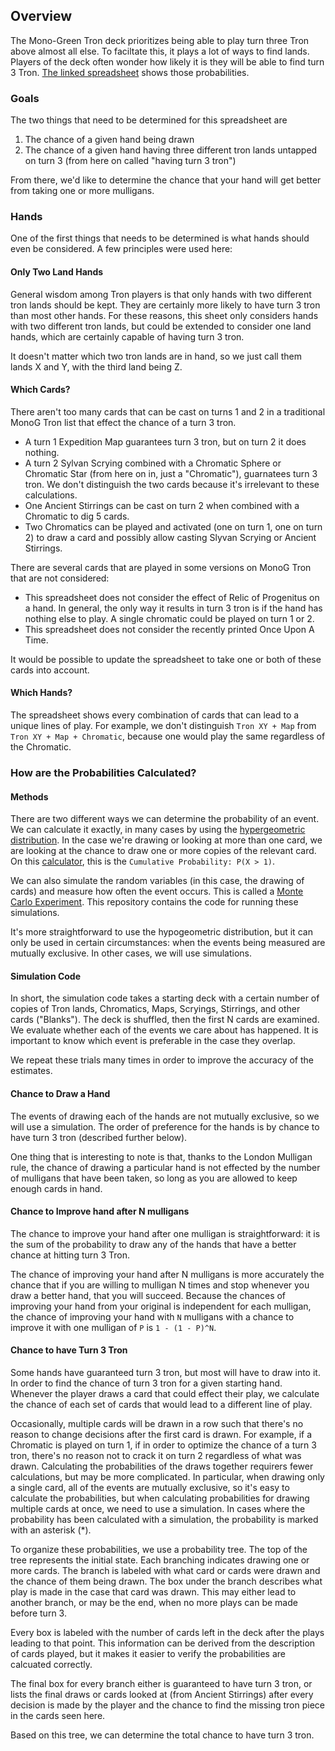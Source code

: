 ## Overview
The Mono-Green Tron deck prioritizes being able to play turn three Tron above almost all else. To faciltate this, it plays a lot of ways to find lands. Players of the deck often wonder how likely it is they will be able to find turn 3 Tron. [The linked spreadsheet](https://docs.google.com/spreadsheets/d/1JImt0zkLeBXdWJi9_AiS9IxoUqZeljkZhHpeVQ_5qIU/edit?usp=sharing "The linked spreadsheet") shows those probabilities.

### Goals
The two things that need to be determined for this spreadsheet are
1. The chance of a given hand being drawn
2. The chance of a given hand having three different tron lands untapped on turn 3 (from here on called "having turn 3 tron")

From there, we'd like to determine the chance that your hand will get better from taking one or more mulligans.

### Hands
One of the first things that needs to be determined is what hands should even be considered. A few principles were used here:

#### Only Two Land Hands
General wisdom among Tron players is that only hands with two different tron lands should be kept.  They are certainly more likely to have turn 3 tron than most other hands. For these reasons, this sheet only considers hands with two different tron lands, but could be extended to consider one land hands, which are certainly capable of having turn 3 tron.

It doesn't matter which two tron lands are in hand, so we just call them lands X and Y, with the third land being Z.

#### Which Cards?
There aren't too many cards that can be cast on turns 1 and 2 in a traditional MonoG Tron list that effect the chance of a turn 3 tron.
* A turn 1 Expedition Map guarantees turn 3 tron, but on turn 2 it does nothing.
* A turn 2 Sylvan Scrying combined with a Chromatic Sphere or Chromatic Star (from here on in, just a "Chromatic"), guarnatees turn 3 tron. We don't distinguish the two cards because it's irrelevant to these calculations.
* One Ancient Stirrings can be cast on turn 2 when combined with a Chromatic to dig 5 cards.
* Two Chromatics can be played and activated (one on turn 1, one on turn 2) to draw a card and possibly allow casting Slyvan Scrying or Ancient Stirrings.

There are several cards that are played in some versions on MonoG Tron that are not considered:
* This spreadsheet does not consider the effect of Relic of Progenitus on a hand. In general, the only way it results in turn 3 tron is if the hand has nothing else to play. A single chromatic could be played on turn 1 or 2.
* This spreadsheet does not consider the recently printed Once Upon A Time.

It would be possible to update the spreadsheet to take one or both of these cards into account.

#### Which Hands?
The spreadsheet shows every combination of cards that can lead to a unique lines of play. For example, we don't distinguish `Tron XY + Map` from `Tron XY + Map + Chromatic`, because one would play the same regardless of the Chromatic.

### How are the Probabilities Calculated?
#### Methods
There are two different ways we can determine the probability of an event. We can calculate it exactly, in many cases by using the [hypergeometric distribution](https://en.wikipedia.org/wiki/Hypergeometric_distribution "hypergeometric distribution"). In the case we're drawing or looking at more than one card, we are looking at the chance to draw one or more copies of the relevant card. On this [calculator](https://stattrek.com/online-calculator/hypergeometric.aspx "calculator"), this is the `Cumulative Probability: P(X > 1)`.

We can also simulate the random variables (in this case, the drawing of cards) and measure how often the event occurs. This is called a [Monte Carlo Experiment](https://en.wikipedia.org/wiki/Monte_Carlo_method "Monte Carlo Experiment"). This repository contains the code for running these simulations.

It's more straightforward to use the hypogeometric distribution, but it can only be used in certain circumstances: when the events being measured are mutually exclusive. In other cases, we will use simulations.

#### Simulation Code
In short, the simulation code takes a starting deck with a certain number of copies of Tron lands, Chromatics, Maps, Scryings, Stirrings, and other cards ("Blanks"). The deck is shuffled, then the first N cards are examined. We evaluate whether each of the events we care about has happened. It is important to know which event is preferable in the case they overlap.

We repeat these trials many times in order to improve the accuracy of the estimates.

#### Chance to Draw a Hand
The events of drawing each of the hands are not mutually exclusive, so we will use a simulation. The order of preference for the hands is by chance to have turn 3 tron (described further below).

One thing that is interesting to note is that, thanks to the London Mulligan rule, the chance of drawing a particular hand is not effected by the number of mulligans that have been taken, so long as you are allowed to keep enough cards in hand.

#### Chance to Improve hand after N mulligans
The chance to improve your hand after one mulligan is straightforward: it is the sum of the probability to draw any of the hands that have a better chance at hitting turn 3 Tron.

The chance of improving your hand after N mulligans is more accurately the chance that if you are willing to mulligan N times and stop whenever you draw a better hand, that you will succeed. Because the chances of improving your hand from your original is independent for each mulligan, the chance of improving your hand with `N` mulligans with a chance to improve it with one mulligan of `P` is `1 - (1 - P)^N`.

#### Chance to have Turn 3 Tron
Some hands have guaranteed turn 3 tron, but most will have to draw into it. In order to find the chance of turn 3 tron for a given starting hand. Whenever the player draws a card that could effect their play, we calculate the chance of each set of cards that would lead to a different line of play.

Occasionally, multiple cards will be drawn in a row such that there's no reason to change decisions after the first card is drawn. For example, if a Chromatic is played on turn 1, if in order to optimize the chance of a turn 3 tron, there's no reason not to crack it on turn 2 regardless of what was drawn. Calculating the probabilities of the draws together requirers fewer calculations, but may be more complicated. In particular, when drawing only a single card, all of the events are mutually exclusive, so it's easy to calculate the probabilities, but when calculating probabilities for drawing multiple cards at once, we need to use a simulation. In cases where the probability has been calculated with a simulation, the probability is marked with an asterisk (\*).

To organize these probabilities, we use a probability tree. The top of the tree represents the initial state. Each branching indicates drawing one or more cards. The branch is labeled with what card or cards were drawn and the chance of them being drawn. The box under the branch describes what play is made in the case that card was drawn. This may either lead to another branch, or may be the end, when no more plays can be made before turn 3.

Every box is labeled with the number of cards left in the deck after the plays leading to that point. This information can be derived from the description of cards played, but it makes it easier to verify the probabilities are calcuated correctly.

The final box for every branch either is guaranteed to have turn 3 tron, or lists the final draws or cards looked at (from Ancient Stirrings) after every decision is made by the player and the chance to find the missing tron piece in the cards seen here.

Based on this tree, we can determine the total chance to have turn 3 tron.